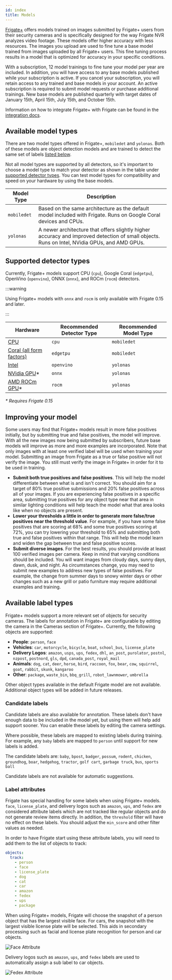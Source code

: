 ```yaml
---
id: index
title: Models
---
```


<a href="https://frigate.video/plus" target="_blank" rel="nofollow">Frigate+</a> offers models trained on images submitted by Frigate+ users from their security cameras and is specifically designed for the way Frigate NVR analyzes video footage. These models offer higher accuracy with less resources. The images you upload are used to fine tune a base model trained from images uploaded by all Frigate+ users. This fine tuning process results in a model that is optimized for accuracy in your specific conditions.

With a subscription, 12 model trainings to fine tune your model per year are included. In addition, you will have access to any base models published while your subscription is active. If you cancel your subscription, you will retain access to any trained and base models in your account. An active subscription is required to submit model requests or purchase additional trainings. New base models are published quarterly with target dates of January 15th, April 15th, July 15th, and October 15th.

Information on how to integrate Frigate+ with Frigate can be found in the [integration docs](../integrations/plus.md).

## Available model types

There are two model types offered in Frigate+, `mobiledet` and `yolonas`. Both of these models are object detection models and are trained to detect the same set of labels [listed below](#available-label-types).

Not all model types are supported by all detectors, so it's important to choose a model type to match your detector as shown in the table under [supported detector types](#supported-detector-types). You can test model types for compatibility and speed on your hardware by using the base models.

| Model Type  | Description                                                                                                                                  |
| ----------- | -------------------------------------------------------------------------------------------------------------------------------------------- |
| `mobiledet` | Based on the same architecture as the default model included with Frigate. Runs on Google Coral devices and CPUs.                            |
| `yolonas`   | A newer architecture that offers slightly higher accuracy and improved detection of small objects. Runs on Intel, NVidia GPUs, and AMD GPUs. |

## Supported detector types

Currently, Frigate+ models support CPU (`cpu`), Google Coral (`edgetpu`), OpenVino (`openvino`), ONNX (`onnx`), and ROCm (`rocm`) detectors.

:::warning

Using Frigate+ models with `onnx` and `rocm` is only available with Frigate 0.15 and later.

:::

| Hardware                                                                         | Recommended Detector Type | Recommended Model Type |
| -------------------------------------------------------------------------------- | ------------------------- | ---------------------- |
| [CPU](/configuration/object_detectors.md#cpu-detector-not-recommended)           | `cpu`                     | `mobiledet`            |
| [Coral (all form factors)](/configuration/object_detectors.md#edge-tpu-detector) | `edgetpu`                 | `mobiledet`            |
| [Intel](/configuration/object_detectors.md#openvino-detector)                    | `openvino`                | `yolonas`              |
| [NVidia GPU](/configuration/object_detectors#onnx)\*                             | `onnx`                    | `yolonas`              |
| [AMD ROCm GPU](/configuration/object_detectors#amdrocm-gpu-detector)\*           | `rocm`                    | `yolonas`              |

_\* Requires Frigate 0.15_

## Improving your model

Some users may find that Frigate+ models result in more false positives initially, but by submitting true and false positives, the model will improve. With all the new images now being submitted by subscribers, future base models will improve as more and more examples are incorporated. Note that only images with at least one verified label will be used when training your model. Submitting an image from Frigate as a true or false positive will not verify the image. You still must verify the image in Frigate+ in order for it to be used in training.

- **Submit both true positives and false positives**. This will help the model differentiate between what is and isn't correct. You should aim for a target of 80% true positive submissions and 20% false positives across all of your images. If you are experiencing false positives in a specific area, submitting true positives for any object type near that area in similar lighting conditions will help teach the model what that area looks like when no objects are present.
- **Lower your thresholds a little in order to generate more false/true positives near the threshold value**. For example, if you have some false positives that are scoring at 68% and some true positives scoring at 72%, you can try lowering your threshold to 65% and submitting both true and false positives within that range. This will help the model learn and widen the gap between true and false positive scores.
- **Submit diverse images**. For the best results, you should provide at least 100 verified images per camera. Keep in mind that varying conditions should be included. You will want images from cloudy days, sunny days, dawn, dusk, and night. As circumstances change, you may need to submit new examples to address new types of false positives. For example, the change from summer days to snowy winter days or other changes such as a new grill or patio furniture may require additional examples and training.

## Available label types

Frigate+ models support a more relevant set of objects for security cameras. The labels for annotation in Frigate+ are configurable by editing the camera in the Cameras section of Frigate+. Currently, the following objects are supported:

- **People**: `person`, `face`
- **Vehicles**: `car`, `motorcycle`, `bicycle`, `boat`, `school_bus`, `license_plate`
- **Delivery Logos**: `amazon`, `usps`, `ups`, `fedex`, `dhl`, `an_post`, `purolator`, `postnl`, `nzpost`, `postnord`, `gls`, `dpd`, `canada_post`, `royal_mail`
- **Animals**: `dog`, `cat`, `deer`, `horse`, `bird`, `raccoon`, `fox`, `bear`, `cow`, `squirrel`, `goat`, `rabbit`, `skunk`, `kangaroo`
- **Other**: `package`, `waste_bin`, `bbq_grill`, `robot_lawnmower`, `umbrella`

Other object types available in the default Frigate model are not available. Additional object types will be added in future releases.

### Candidate labels

Candidate labels are also available for annotation. These labels don't have enough data to be included in the model yet, but using them will help add support sooner. You can enable these labels by editing the camera settings.

Where possible, these labels are mapped to existing labels during training. For example, any `baby` labels are mapped to `person` until support for new labels is added.

The candidate labels are: `baby`, `bpost`, `badger`, `possum`, `rodent`, `chicken`, `groundhog`, `boar`, `hedgehog`, `tractor`, `golf cart`, `garbage truck`, `bus`, `sports ball`

Candidate labels are not available for automatic suggestions.

### Label attributes

Frigate has special handling for some labels when using Frigate+ models. `face`, `license_plate`, and delivery logos such as `amazon`, `ups`, and `fedex` are considered attribute labels which are not tracked like regular objects and do not generate review items directly. In addition, the `threshold` filter will have no effect on these labels. You should adjust the `min_score` and other filter values as needed.

In order to have Frigate start using these attribute labels, you will need to add them to the list of objects to track:

```yaml
objects:
  track:
    - person
    - face
    - license_plate
    - dog
    - cat
    - car
    - amazon
    - fedex
    - ups
    - package
```

When using Frigate+ models, Frigate will choose the snapshot of a person object that has the largest visible face. For cars, the snapshot with the largest visible license plate will be selected. This aids in secondary processing such as facial and license plate recognition for person and car objects.

![Face Attribute](/img/plus/attribute-example-face.jpg)

Delivery logos such as `amazon`, `ups`, and `fedex` labels are used to automatically assign a sub label to car objects.

![Fedex Attribute](/img/plus/attribute-example-fedex.jpg)
